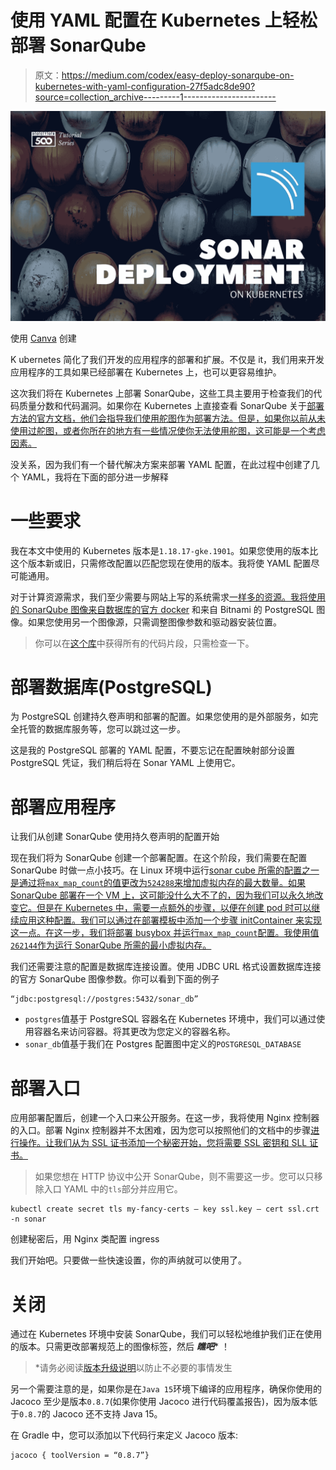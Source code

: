 # 使用 YAML 配置在 Kubernetes 上轻松部署 SonarQube

> 原文：<https://medium.com/codex/easy-deploy-sonarqube-on-kubernetes-with-yaml-configuration-27f5adc8de90?source=collection_archive---------1----------------------->

![](img/f6d88834faeb1f33e2dd6d19f6c7f99a.png)

使用 [Canva](https://www.canva.com/) 创建

K ubernetes 简化了我们开发的应用程序的部署和扩展。不仅是 it，我们用来开发应用程序的工具如果已经部署在 Kubernetes 上，也可以更容易维护。

这次我们将在 Kubernetes 上部署 SonarQube，这些工具主要用于检查我们的代码质量分数和代码漏洞。如果你在 Kubernetes 上直接查看 SonarQube 关于[部署方法的官方文档，他们会指导我们使用舵图作为部署方法。但是，如果你以前从未使用过舵图，或者你所在的地方有一些情况使你无法使用舵图，这可能是一个考虑因素。](https://docs.sonarqube.org/latest/setup/sonarqube-on-kubernetes/)

没关系，因为我们有一个替代解决方案来部署 YAML 配置，在此过程中创建了几个 YAML，我将在下面的部分进一步解释

# 一些要求

我在本文中使用的 Kubernetes 版本是`1.18.17-gke.1901`。如果您使用的版本比这个版本新或旧，只需修改配置以匹配您现在使用的版本。我将使 YAML 配置尽可能通用。

对于计算资源需求，我们至少需要与网站上写的系统需求[一样多的资源。我将使用的 SonarQube 图像来自数据库的官方 docker](https://docs.sonarqube.org/latest/requirements/requirements/) 和来自 Bitnami 的 PostgreSQL 图像。如果您使用另一个图像源，只需调整图像参数和驱动器安装位置。

> 你可以在[这个库](https://github.com/doctor500/sonarqube-on-kubernetes)中获得所有的代码片段，只需检查一下。

# 部署数据库(PostgreSQL)

为 PostgreSQL 创建持久卷声明和部署的配置。如果您使用的是外部服务，如完全托管的数据库服务等，您可以跳过这一步。

这是我的 PostgreSQL 部署的 YAML 配置，不要忘记在配置映射部分设置 PostgreSQL 凭证，我们稍后将在 Sonar YAML 上使用它。

# 部署应用程序

让我们从创建 SonarQube 使用持久卷声明的配置开始

现在我们将为 SonarQube 创建一个部署配置。在这个阶段，我们需要在配置 SonarQube 时做一点小技巧。在 Linux 环境中运行[sonar cube 所需的配置之一是通过将`max_map_count`的值更改为`524288`来增加虚拟内存的最大数量。如果 SonarQube 部署在一个 VM 上，这可能没什么大不了的，因为我们可以永久地改变它。但是在 Kubernetes 中，需要一点额外的步骤，以便在创建 pod 时可以继续应用这种配置。我们可以通过在部署模板中添加一个步骤 initContainer 来实现这一点。在这一步，我们将部署 busybox 并运行`max_map_count`配置。我使用值`262144`作为运行 SonarQube 所需的最小虚拟内存。](https://docs.sonarqube.org/latest/requirements/requirements/)

我们还需要注意的配置是数据库连接设置。使用 JDBC URL 格式设置数据库连接的官方 SonarQube 图像参数。你可以看到下面的例子

```
“jdbc:postgresql://postgres:5432/sonar_db”
```

*   `postgres`值基于 PostgreSQL 容器名在 Kubernetes 环境中，我们可以通过使用容器名来访问容器。将其更改为您定义的容器名称。
*   `sonar_db`值基于我们在 Postgres 配置图中定义的`POSTGRESQL_DATABASE`

# 部署入口

应用部署配置后，创建一个入口来公开服务。在这一步，我将使用 Nginx 控制器的入口。部署 Nginx 控制器并不太困难，因为您可以按照他们的文档中的步骤[进行操作。让我们从为 SSL 证书添加一个秘密开始，您将需要 SSL 密钥和 SLL 证书。](https://kubernetes.github.io/ingress-nginx/deploy/)

> 如果您想在 HTTP 协议中公开 SonarQube，则不需要这一步。您可以只移除入口 YAML 中的`tls`部分并应用它。

```
kubectl create secret tls my-fancy-certs — key ssl.key — cert ssl.crt -n sonar
```

创建秘密后，用 Nginx 类配置 ingress

我们开始吧。只要做一些快速设置，你的声纳就可以使用了。

# 关闭

通过在 Kubernetes 环境中安装 SonarQube，我们可以轻松地维护我们正在使用的版本。只需更改部署规范上的图像标签，然后 ***瞧吧**** ！

> *请务必阅读[版本升级说明](https://docs.sonarqube.org/latest/setup/upgrade-notes/)以防止不必要的事情发生

另一个需要注意的是，如果你是在`Java 15`环境下编译的应用程序，确保你使用的 Jacoco 至少是版本`0.8.7`(如果你使用 Jacoco 进行代码覆盖报告)，因为版本低于`0.8.7`的 Jacoco 还不支持 Java 15。

在 Gradle 中，您可以添加以下代码行来定义 Jacoco 版本:

```
jacoco { toolVersion = “0.8.7”}
```